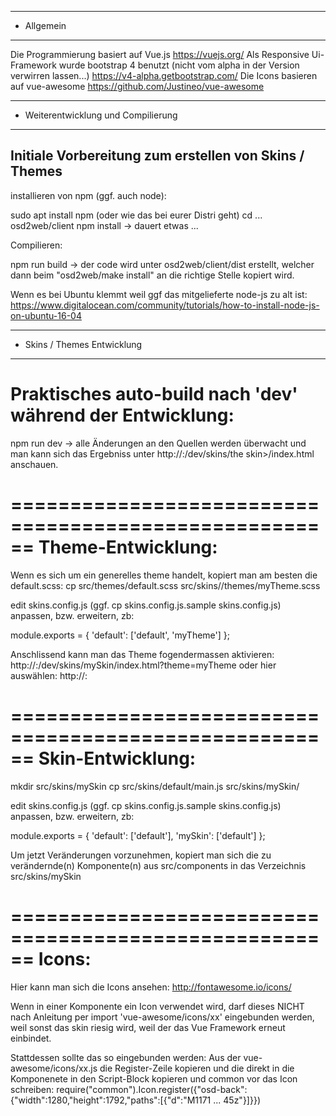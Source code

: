 
*****************************************************************
* Allgemein
*****************************************************************

Die Programmierung basiert auf Vue.js
    https://vuejs.org/
Als Responsive Ui-Framework wurde bootstrap 4 benutzt (nicht vom alpha in der Version verwirren lassen...)
    https://v4-alpha.getbootstrap.com/
Die Icons basieren auf vue-awesome
    https://github.com/Justineo/vue-awesome

*****************************************************************
* Weiterentwicklung und Compilierung
*****************************************************************

Initiale Vorbereitung zum erstellen von Skins / Themes
--------------------------------------------------------------

installieren von npm (ggf. auch node):

sudo apt install npm  (oder wie das bei eurer Distri geht)
cd ... osd2web/client
npm install
    -> dauert etwas ...

Compilieren:

npm run build
  -> der code wird unter osd2web/client/dist erstellt,
     welcher dann beim "osd2web/make install" an die richtige Stelle kopiert wird.

Wenn es bei Ubuntu klemmt weil ggf das mitgelieferte node-js zu alt ist:
 https://www.digitalocean.com/community/tutorials/how-to-install-node-js-on-ubuntu-16-04


*****************************************************************
* Skins / Themes Entwicklung
*****************************************************************

Praktisches auto-build nach 'dev' während der Entwicklung:
=====================================================
npm run dev
  -> alle Änderungen an den Quellen werden überwacht und man kann sich das Ergebniss unter
      http://<server>:<port>/dev/skins/the skin>/index.html anschauen.


======================================================
Theme-Entwicklung:
======================================================

Wenn es sich um ein generelles theme handelt, kopiert man am besten die default.scss:
cp src/themes/default.scss src/skins/<the skin>/themes/myTheme.scss

edit skins.config.js  (ggf. cp skins.config.js.sample skins.config.js) anpassen, bzw. erweitern, zb:

module.exports = {
  'default': ['default', 'myTheme']
};

Anschlissend kann man das Theme fogendermassen aktivieren:
http://<server>:<port>/dev/skins/mySkin/index.html?theme=myTheme
oder hier auswählen:
http://<server>:<port>

======================================================
Skin-Entwicklung:
======================================================

mkdir src/skins/mySkin
cp src/skins/default/main.js src/skins/mySkin/

edit skins.config.js  (ggf. cp skins.config.js.sample skins.config.js) anpassen, bzw. erweitern, zb:

module.exports = {
  'default': ['default'],
  'mySkin': ['default']
};

Um jetzt Veränderungen vorzunehmen, kopiert man sich die zu verändernde(n) Komponente(n) aus
src/components in das Verzeichnis src/skins/mySkin

======================================================
Icons:
======================================================

Hier kann man sich die Icons ansehen:
    http://fontawesome.io/icons/

Wenn in einer Komponente ein Icon verwendet wird, darf dieses NICHT nach Anleitung per
    import 'vue-awesome/icons/xx'
eingebunden werden, weil sonst das skin riesig wird, weil der das Vue Framework erneut einbindet.

Stattdessen sollte das so eingebunden werden:
    Aus der vue-awesome/icons/xx.js die Register-Zeile kopieren und die direkt in die Komponenete
    in den Script-Block kopieren und common vor das Icon schreiben:
    require("common").Icon.register({"osd-back":{"width":1280,"height":1792,"paths":[{"d":"M1171 ... 45z"}]}})
